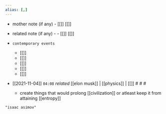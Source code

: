 ```yaml
---
alias: [,]
---
```

- mother note (if any)
		- [[]] [[]]
- related note (if any) -
		- [[]] [[]]
- `contemporary events`
	- [[]]
	- [[]]
	- [[]]
	- [[]]
	- [[]]

- [[2021-11-04]]  `04:08` _related_ [[elon musk]] | [[physics]] | [[]] # # #
	- create things that would prolong [[civilization]] or atleast keep it from attaining [[entropy]]

```query
"isaac asimov"
```